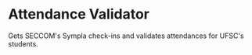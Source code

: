 Attendance Validator
====================

Gets SECCOM's Sympla check-ins and validates attendances for UFSC's students.
